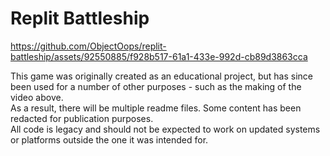 # Replit Battleship

https://github.com/ObjectOops/replit-battleship/assets/92550885/f928b517-61a1-433e-992d-cb89d3863cca

This game was originally created as an educational project, but has since been used for a number of other purposes - such as the making of the video above.  
As a result, there will be multiple readme files. Some content has been redacted for publication purposes.  
All code is legacy and should not be expected to work on updated systems or platforms outside the one it was intended for.
